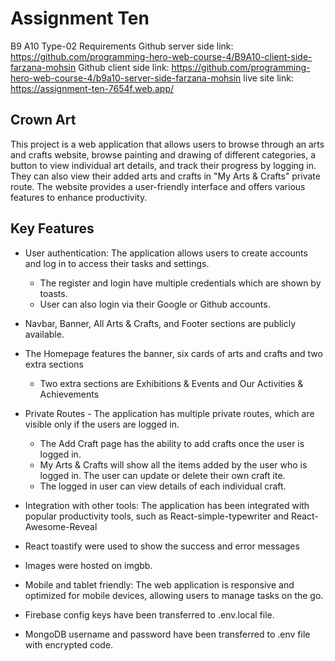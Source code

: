 # Assignment Ten

B9 A10 Type-02 Requirements
Github server side link: https://github.com/programming-hero-web-course-4/B9A10-client-side-farzana-mohsin
Github client side link: https://github.com/programming-hero-web-course-4/b9a10-server-side-farzana-mohsin
live site link: https://assignment-ten-7654f.web.app/

## Crown Art

This project is a web application that allows users to browse through an arts and crafts website, browse painting and drawing of different categories, a button to view individual art details, and track their progress by logging in. They can also view their added arts and crafts in "My Arts & Crafts" private route. The website provides a user-friendly interface and offers various features to enhance productivity.

## Key Features

- User authentication: The application allows users to create accounts and log in to access their tasks and settings.
  - The register and login have multiple credentials which are shown by toasts.
  - User can also login via their Google or Github accounts.
- Navbar, Banner, All Arts & Crafts, and Footer sections are publicly available.
- The Homepage features the banner, six cards of arts and crafts and two extra sections
  - Two extra sections are Exhibitions & Events and Our Activities & Achievements
- Private Routes - The application has multiple private routes, which are visible only if the users are logged in.

  - The Add Craft page has the ability to add crafts once the user is logged in.
  - My Arts & Crafts will show all the items added by the user who is logged in. The user can update or delete their own craft ite.
  - The logged in user can view details of each individual craft.

- Integration with other tools: The application has been integrated with popular productivity tools, such as React-simple-typewriter and React-Awesome-Reveal
- React toastify were used to show the success and error messages
- Images were hosted on imgbb.
- Mobile and tablet friendly: The web application is responsive and optimized for mobile devices, allowing users to manage tasks on the go.
- Firebase config keys have been transferred to .env.local file.
- MongoDB username and password have been transferred to .env file with encrypted code.
